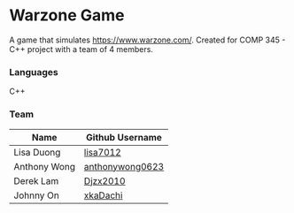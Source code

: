# Warzone Game

A game that simulates https://www.warzone.com/. Created for COMP 345 - C++ project with a team of 4 members.

### Languages

C++

### Team

| Name | Github Username |
|---|---|
| Lisa Duong | [lisa7012](https://github.com/lisa7012) |
| Anthony Wong | [anthonywong0623](https://github.com/anthonywong0623) |
| Derek Lam | [Djzx2010](https://github.com/Djzx2010) |
| Johnny On | [xkaDachi](https://github.com/xkaDachi) |
